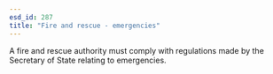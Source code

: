 ```yaml
---
esd_id: 287
title: "Fire and rescue - emergencies"
---
```


A fire and rescue authority must comply with regulations made by the Secretary of State relating to emergencies.

